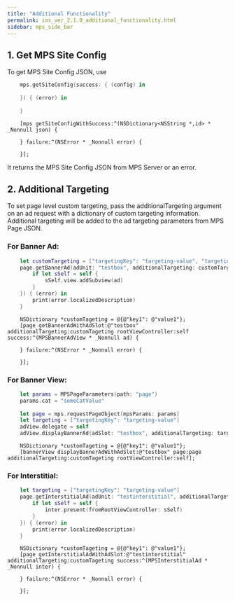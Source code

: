 ```yaml
---
title: "Additional Functionality"
permalink: ios_ver_2.1.0_additional_functionality.html
sidebar: mps_side_bar
---
```

## 1. Get MPS Site Config
To get MPS Site Config JSON, use

```swift
    mps.getSiteConfig(success: { (config) in
        
    }) { (error) in
        
    }
```

```objc
    [mps getSiteConfigWithSuccess:^(NSDictionary<NSString *,id> * _Nonnull json) {
        
    } failure:^(NSError * _Nonnull error) {
        
    }];
```

It returns the MPS Site Config JSON from MPS Server or an error.

## 2. Additional Targeting

To set page level custom targeting, pass the additionalTargeting argument on an ad request with a dictionary of custom targeting information. Additional targeting will be added to the ad targeting parameters from MPS Page JSON. 

### For Banner Ad:

```swift
    let customTargeting = ["targetingKey": "targeting-value", "targetingKey2": "targeting-value2"];
    page.getBannerAd(adUnit: "testbox", additionalTargeting: customTargeting, rootViewController: self, success: { [weak self] (ad) in
        if let sSelf = self {
            sSelf.view.addSubview(ad)
        }
    }) { (error) in
        print(error.localizedDescription)
    }
```

```objc
    NSDictionary *customTageting = @{@"key1": @"value1"};
    [page getBannerAdWithAdSlot:@"testbox" additionalTargeting:customTageting rootViewController:self success:^(MPSBannerAdView * _Nonnull ad) {
        
    } failure:^(NSError * _Nonnull error) {
        
    }];
```

### For Banner View:

```swift
    let params = MPSPageParameters(path: "page")
    params.cat = "someCatValue"
    
    let page = mps.requestPageObject(mpsParams: params)
    let targeting = ["targetingKey": "targeting-value"]
    adView.delegate = self
    adView.displayBannerAd(adSlot: "testbox", additionalTargeting: targeting, page: page, rootViewController: self)
```

```objc
    NSDictionary *customTageting = @{@"key1": @"value1"};
    [bannerView displayBannerAdWithAdSlot:@"testbox" page:page additionalTargeting:customTageting rootViewController:self];
```

### For Interstitial:

```swift 
    let targeting = ["targetingKey": "targeting-value"]
    page.getInterstitialAd(adUnit: "testinterstitial", additionalTargeting: targeting, success: { [weak self] (inter) in
        if let sSelf = self {
            inter.present(fromRootViewController: sSelf)
        }
    }) { (error) in
        print(error.localizedDescription)
    }
```

```objc
    NSDictionary *customTageting = @{@"key1": @"value1"};
    [page getInterstitialAdWithAdSlot:@"testinterstitial" additionalTargeting:customTageting success:^(MPSInterstitialAd * _Nonnull inter) {
        
    } failure:^(NSError * _Nonnull error) {
        
    }];
```